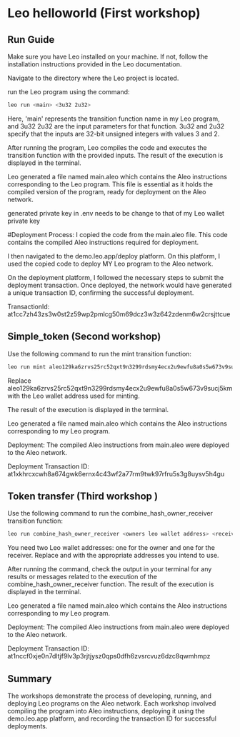 # Leo helloworld (First workshop)

## Run Guide 

Make sure you have Leo installed on your machine. If not, follow the installation instructions provided in the Leo documentation.

Navigate to the directory where the Leo project is located.

run the Leo program using the command:
```bash
leo run <main> <3u32 2u32>
```
Here, 'main' represents the transition function name in my Leo program, and 3u32 2u32 are the input parameters for that function.
3u32 and 2u32 specify that the inputs are 32-bit unsigned integers with values 3 and 2.

After running the program, Leo compiles the code and executes the transition function with the provided inputs.
The result of the execution is displayed in the terminal.

Leo generated a file named main.aleo which contains the Aleo instructions corresponding to the Leo program.
This file is essential as it holds the compiled version of the program, ready for deployment on the Aleo network.

generated private key in .env needs to be change to that of my Leo wallet private key

#Deployment Process:
I copied the code from the main.aleo file.
This code contains the compiled Aleo instructions required for deployment.

I then navigated to the demo.leo.app/deploy platform.
On this platform, I used the copied code to deploy MY Leo program to the Aleo network.

On the deployment platform, I followed the necessary steps to submit the deployment transaction.
Once deployed, the network would have generated a unique transaction ID, confirming the successful deployment.

TransactionId: 	at1cc7zh43zs3w0st2z59wp2pmlcg50m69dcz3w3z642zdenm6w2crsjttcue


## Simple_token (Second workshop)

Use the following command to run the mint transition function:
```bash
leo run mint aleo129ka6zrvs25rc52qxt9n3299rdsmy4ecx2u9ewfu8a0s5w673v9sucj5km
```
Replace aleo129ka6zrvs25rc52qxt9n3299rdsmy4ecx2u9ewfu8a0s5w673v9sucj5km with the Leo wallet address used for minting.

The result of the execution is displayed in the terminal.

Leo generated a file named main.aleo which contains the Aleo instructions corresponding to my Leo program.

Deployment: The compiled Aleo instructions from main.aleo were deployed to the Aleo network.

Deployment Transaction ID: at1xkhrcxcwh8a674gwk6ernx4c43wf2a77rm9twk97rfru5s3g8uysv5h4gu

## Token transfer (Third workshop )

Use the following command to run the combine_hash_owner_receiver transition function:
```bash
leo run combine_hash_owner_receiver <owners leo wallet address> <receiver leo wallet address>
```
You need two Leo wallet addresses: one for the owner and one for the receiver. Replace <owners leo wallet address> and <receiver leo wallet address> with the appropriate addresses you intend to use.

After running the command, check the output in your terminal for any results or messages related to the execution of the combine_hash_owner_receiver function.
The result of the execution is displayed in the terminal.

Leo generated a file named main.aleo which contains the Aleo instructions corresponding to my Leo program.

Deployment: The compiled Aleo instructions from main.aleo were deployed to the Aleo network.

Deployment Transaction ID: at1nccf0xje0n7dltjf9lv3p3rjtjysz0qps0dfh6zvsrcvuz6dzc8qwmhmpz

##  Summary

The workshops demonstrate the process of developing, running, and deploying Leo programs on the Aleo network. Each workshop involved compiling the program into Aleo instructions, deploying it using the demo.leo.app platform, and recording the transaction ID for successful deployments.

